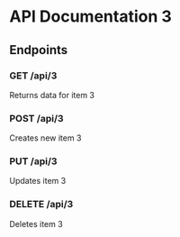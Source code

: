 # API Documentation 3

## Endpoints

### GET /api/3
Returns data for item 3

### POST /api/3
Creates new item 3

### PUT /api/3
Updates item 3

### DELETE /api/3
Deletes item 3